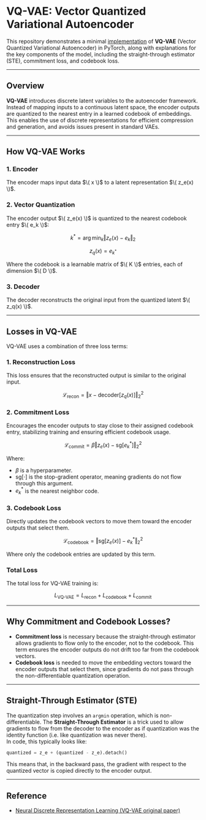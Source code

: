 # VQ-VAE: Vector Quantized Variational Autoencoder

This repository demonstrates a minimal [implementation](./notebook/VQVAE-example.ipynb) of **VQ-VAE** (Vector Quantized Variational Autoencoder) in PyTorch, along with explanations for the key components of the model, including the straight-through estimator (STE), commitment loss, and codebook loss.

---

## Overview

**VQ-VAE** introduces discrete latent variables to the autoencoder framework. Instead of mapping inputs to a continuous latent space, the encoder outputs are quantized to the nearest entry in a learned codebook of embeddings. This enables the use of discrete representations for efficient compression and generation, and avoids issues present in standard VAEs.

---

## How VQ-VAE Works

### 1. Encoder

The encoder maps input data $\( x \)$ to a latent representation $\( z_e(x) \)$.

### 2. Vector Quantization

The encoder output $\( z_e(x) \)$ is quantized to the nearest codebook entry $\( e_k \)$:

$$
k^* = \arg\min_k \Vert z_e(x) - e_k \Vert_2
$$

$$
z_q(x) = e_{k^*}
$$

Where the codebook is a learnable matrix of $\( K \)$ entries, each of dimension $\( D \)$.

### 3. Decoder

The decoder reconstructs the original input from the quantized latent $\( z_q(x) \)$.

---

## Losses in VQ-VAE

VQ-VAE uses a combination of three loss terms:

### 1. Reconstruction Loss

This loss ensures that the reconstructed output is similar to the original input.

 $$
 \mathcal{L}_{\text{recon}} = \Vert x - \text{decoder}[z_q(x)] \Vert_2^2
 $$

### 2. Commitment Loss

Encourages the encoder outputs to stay close to their assigned codebook entry, stabilizing training and ensuring efficient codebook usage.



  $$
  \mathcal{L}_{\text{commit}} = \beta \Vert z_e(x) - \text{sg}[e_k^*] \Vert_2^2
  $$

Where:
- $\beta$ is a hyperparameter.
- $\text{sg}[\cdot]$ is the stop-gradient operator, meaning gradients do not flow through this argument.
- $e_k^*$ is the nearest neighbor code.

### 3. Codebook Loss

Directly updates the codebook vectors to move them toward the encoder outputs that select them.

$$
\mathcal{L}_{\text{codebook}} = \Vert \text{sg}[z_e(x)] - e_k^* \Vert_2^2
$$

Where only the codebook entries are updated by this term.

### Total Loss

The total loss for VQ-VAE training is:

 $$
  L_{\text{VQ-VAE}} = L_{\text{recon}} + L_{\text{codebook}} + L_{\text{commit}}
 $$

---

## Why Commitment and Codebook Losses?

- **Commitment loss** is necessary because the straight-through estimator allows gradients to flow only to the encoder, not to the codebook. This term ensures the encoder outputs do not drift too far from the codebook vectors.
- **Codebook loss** is needed to move the embedding vectors toward the encoder outputs that select them, since gradients do not pass through the non-differentiable quantization operation.

---

## Straight-Through Estimator (STE)

The quantization step involves an `argmin` operation, which is non-differentiable. The **Straight-Through Estimator** is a trick used to allow gradients to flow from the decoder to the encoder as if quantization was the identity function (i.e. like quantization was never there).  
In code, this typically looks like:

```python
quantized = z_e + (quantized - z_e).detach()
```


This means that, in the backward pass, the gradient with respect to the quantized vector is copied directly to the encoder output.

---

## Reference
- [Neural Discrete Representation Learning (VQ-VAE original paper)](https://arxiv.org/abs/1711.00937)
